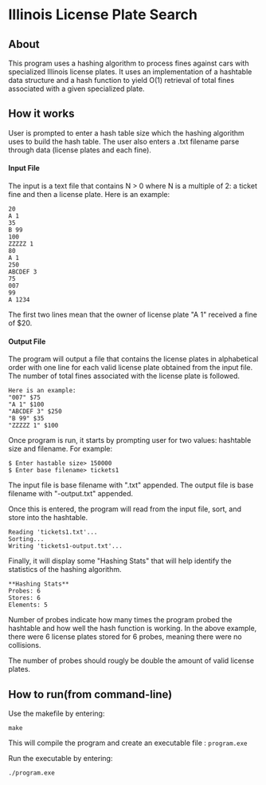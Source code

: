 # Illinois License Plate Search
## About
This program uses a hashing algorithm to process fines against cars with specialized Illinois license plates. It uses an implementation of a hashtable data structure and a hash function to yield O(1) retrieval of total fines associated with a given specialized plate. 

## How it works
User is prompted to enter a hash table size which the hashing algorithm uses to build the hash table. The user also enters a .txt filename parse through data (license plates and each fine).

#### Input File
The input is a text file that contains N > 0 where N is a multiple of 2: a ticket fine and then a license plate. 
Here is an example:
```console
20
A 1
35
B 99
100
ZZZZZ 1
80
A 1
250
ABCDEF 3
75
007
99
A 1234
```

The first two lines mean that the owner of license plate "A 1" received a fine of $20.

#### Output File
The program will output a file that contains the license plates in alphabetical order with one line for each valid license plate obtained from the input file. The number of total fines associated with the license plate is followed.
```console
Here is an example:
"007" $75
"A 1" $100
"ABCDEF 3" $250
"B 99" $35
"ZZZZZ 1" $100
```

Once program is run, it starts by prompting user for two values: hashtable size and filename. 
For example:
```console
$ Enter hastable size> 150000
$ Enter base filename> tickets1
```
The input file is base filename with ".txt" appended.
The output file is base filename with "-output.txt" appended.

Once this is entered, the program will read from the input file, sort, and store into the hashtable.
```console
Reading 'tickets1.txt'...
Sorting...
Writing 'tickets1-output.txt'...
```
Finally, it will display some "Hashing Stats" that will help identify the statistics of the hashing algorithm.
```console
**Hashing Stats**
Probes: 6
Stores: 6
Elements: 5
```
Number of probes indicate how many times the program probed the hashtable and how well the hash function is working.
In the above example, there were 6 license plates stored for 6 probes, meaning there were no collisions.

The number of probes should rougly be double the amount of valid license plates.

## How to run(from command-line)
Use the makefile by entering:
```console
make
```

This will compile the program and create an executable file : ``program.exe``

Run the executable by entering:
```console
./program.exe
```
